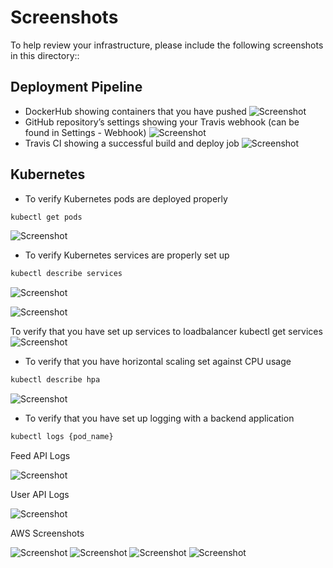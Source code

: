 # Screenshots
To help review your infrastructure, please include the following screenshots in this directory::

## Deployment Pipeline
* DockerHub showing containers that you have pushed
![Screenshot](Docker-Images.jpg)
* GitHub repository’s settings showing your Travis webhook (can be found in Settings - Webhook)
![Screenshot](TravisCI-Integration.jpg)
* Travis CI showing a successful build and deploy job
![Screenshot](TravisCI_Successful.jpg)
## Kubernetes
* To verify Kubernetes pods are deployed properly
```bash
kubectl get pods
```
![Screenshot](Pods.jpg)
* To verify Kubernetes services are properly set up
```bash
kubectl describe services
```
![Screenshot](services-1.jpg)

![Screenshot](services-2.jpg)

To verify that you have set up services to loadbalancer
kubectl get services
![Screenshot](services.jpg)

* To verify that you have horizontal scaling set against CPU usage
```bash
kubectl describe hpa
```
![Screenshot](hpa.jpg)
* To verify that you have set up logging with a backend application
```bash
kubectl logs {pod_name}
```

Feed API Logs

![Screenshot](Feed-API-Logs.jpg)

User API Logs

![Screenshot](User-API-Logs.jpg)

AWS Screenshots

![Screenshot](AWS-Cluster.jpg)
![Screenshot](AWS-Cluster-Nodes.jpg)
![Screenshot](AWS-RDS.jpg)
![Screenshot](AWS-S3Bucket.jpg)
